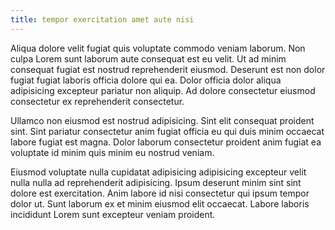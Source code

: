 ```yaml
---
title: tempor exercitation amet aute nisi
---
```


Aliqua dolore velit fugiat quis voluptate commodo veniam laborum. Non culpa Lorem sunt laborum aute consequat est eu velit. Ut ad minim consequat fugiat est nostrud reprehenderit eiusmod. Deserunt est non dolor fugiat fugiat laboris officia dolore qui ea. Dolor officia dolor aliqua adipisicing excepteur pariatur non aliquip. Ad dolore consectetur eiusmod consectetur ex reprehenderit consectetur.

Ullamco non eiusmod est nostrud adipisicing. Sint elit consequat proident sint. Sint pariatur consectetur anim fugiat officia eu qui duis minim occaecat labore fugiat est magna. Dolor laborum consectetur proident anim fugiat ea voluptate id minim quis minim eu nostrud veniam.

Eiusmod voluptate nulla cupidatat adipisicing adipisicing excepteur velit nulla nulla ad reprehenderit adipisicing. Ipsum deserunt minim sint sint dolore est exercitation. Anim labore id nisi consectetur qui ipsum tempor dolor ut. Sunt laborum ex et minim eiusmod elit occaecat. Labore laboris incididunt Lorem sunt excepteur veniam proident.